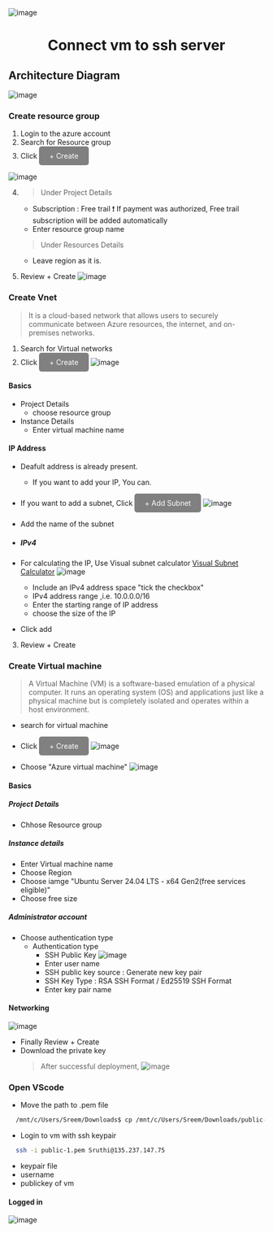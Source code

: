 ![image](https://github.com/user-attachments/assets/7ccb0636-fd6a-43cf-a318-4ecf8733b2fe)<div align = "center"><h1>Connect vm to ssh server</h1></div>

## Architecture Diagram
![image](https://github.com/user-attachments/assets/ef357ef9-f7dc-41a7-8ff9-5b38fd13120c)

### Create resource group
1. Login to the azure account
2. Search for Resource group
3. Click <a href="#" style="display: inline-block; padding: 10px 20px; font-size: 14px; color: white; background-color: gray; text-align: center; text-decoration: none; border-radius: 5px;">+ Create</a>

![image](https://github.com/user-attachments/assets/c5901596-6696-473d-9e60-6412004e0f04)

4. > Under Project Details
     * Subscription : Free trail
     ❗ If payment was authorized, Free trail subscription will be added automatically
     * Enter resource group name

   > Under Resources Details
      * Leave region as it is.
5. Review + Create
![image](https://github.com/user-attachments/assets/93b4dd87-1298-410d-8bba-d6adb6fc4435)

### Create Vnet
> It is a cloud-based network that allows users to securely communicate between Azure resources, the internet, and on-premises networks. 

1. Search for Virtual networks 
2. Click <a href="#" style="display: inline-block; padding: 10px 20px; font-size: 14px; color: white; background-color: gray; text-align: center; text-decoration: none; border-radius: 5px;">+ Create</a>
![image](https://github.com/user-attachments/assets/3ac65cca-2411-48f3-8e07-8681398b00e6)

#### Basics
* Project Details
   * choose resource group
* Instance Details
    * Enter virtual machine name
#### IP Address
* Deafult address is already present.
    * If you want to add your IP, You can.
* If you want to add a subnet, Click <a href="#" style="display: inline-block; padding: 10px 20px; font-size: 14px; color: white; background-color: gray; text-align: center; text-decoration: none; border-radius: 5px;">+ Add Subnet</a>
![image](https://github.com/user-attachments/assets/c5b462d9-e265-4cac-8b36-17f8158f2333)

* Add the name of the subnet
* ##### IPv4
* For calculating the IP, Use Visual subnet calculator [Visual Subnet Calculator](https://www.davidc.net/sites/default/subnets/subnets.html)
  ![image](https://github.com/user-attachments/assets/55528da2-4f64-47f1-a5ba-a2f6d91a4a00)

    * Include an IPv4 address space "tick the checkbox"
    * IPv4 address range ,i.e. 10.0.0.0/16
    * Enter the starting range of IP address
    * choose the size of the IP
* Click add
3. Review + Create
### Create Virtual machine
> A Virtual Machine (VM) is a software-based emulation of a physical computer. It runs an operating system (OS) and applications just like a physical machine but is completely isolated and operates within a host environment.

* search for virtual machine
* Click <a href="#" style="display: inline-block; padding: 10px 20px; font-size: 14px; color: white; background-color: gray; text-align: center; text-decoration: none; border-radius: 5px;">+ Create</a>
![image](https://github.com/user-attachments/assets/3809fa94-0b39-4e39-bd63-f2b46138b758)

* Choose "Azure virtual machine"
![image](https://github.com/user-attachments/assets/b6be1131-a7ad-47d5-9179-461e83986982)

#### Basics
##### Project Details
* Chhose Resource group
##### Instance details
* Enter Virtual machine name
* Choose Region
* Choose iamge "Ubuntu Server 24.04 LTS - x64 Gen2(free services eligible)"
* Choose free size
##### Administrator account
* Choose authentication type
    * Authentication type
        * SSH Public Key
          ![image](https://github.com/user-attachments/assets/3e91572f-5cd8-438d-93cd-531494be42e6)
        * Enter user name
        * SSH public key source : Generate new key pair
        * SSH Key Type : RSA SSH Format / Ed25519 SSH Format
        * Enter key pair name
#### Networking
![image](https://github.com/user-attachments/assets/83432818-cdb5-41da-85b7-927714215947)

* Finally Review + Create
* Download the private key
  > After successful deployment,
![image](https://github.com/user-attachments/assets/f928d778-8280-4f18-b73b-0b92369e6f0f)

### Open VScode 
* Move the path to .pem file
```bash
  /mnt/c/Users/Sreem/Downloads$ cp /mnt/c/Users/Sreem/Downloads/public-1.pem /home/sruthi/
```
* Login to vm with ssh keypair
```bash
  ssh -i public-1.pem Sruthi@135.237.147.75
```
  * keypair file
  * username
  * publickey of vm
#### Logged in
![image](https://github.com/user-attachments/assets/5b52ca4e-034d-43e4-a8d6-6b9d177f45ce)


